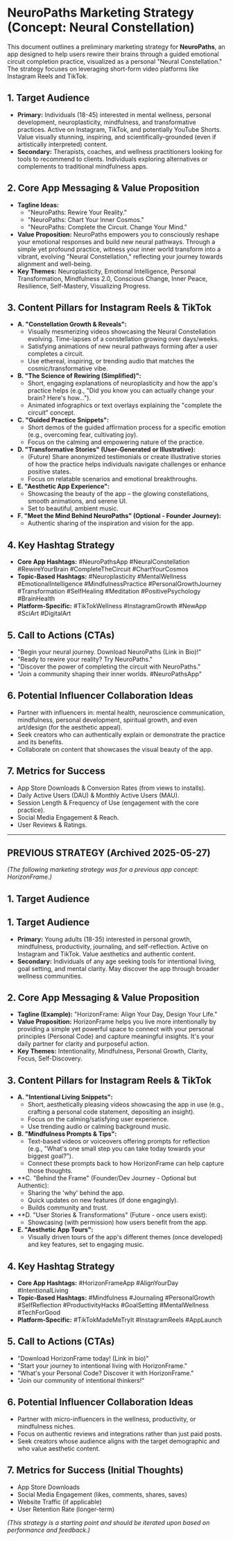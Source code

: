 # NeuroPaths Marketing Strategy (Concept: Neural Constellation)

This document outlines a preliminary marketing strategy for **NeuroPaths**, an app designed to help users rewire their brains through a guided emotional circuit completion practice, visualized as a personal "Neural Constellation." The strategy focuses on leveraging short-form video platforms like Instagram Reels and TikTok.

## 1. Target Audience

*   **Primary:** Individuals (18-45) interested in mental wellness, personal development, neuroplasticity, mindfulness, and transformative practices. Active on Instagram, TikTok, and potentially YouTube Shorts. Value visually stunning, inspiring, and scientifically-grounded (even if artistically interpreted) content.
*   **Secondary:** Therapists, coaches, and wellness practitioners looking for tools to recommend to clients. Individuals exploring alternatives or complements to traditional mindfulness apps.

## 2. Core App Messaging & Value Proposition

*   **Tagline Ideas:**
    *   "NeuroPaths: Rewire Your Reality."
    *   "NeuroPaths: Chart Your Inner Cosmos."
    *   "NeuroPaths: Complete the Circuit. Change Your Mind."
*   **Value Proposition:** NeuroPaths empowers you to consciously reshape your emotional responses and build new neural pathways. Through a simple yet profound practice, witness your inner world transform into a vibrant, evolving "Neural Constellation," reflecting your journey towards alignment and well-being.
*   **Key Themes:** Neuroplasticity, Emotional Intelligence, Personal Transformation, Mindfulness 2.0, Conscious Change, Inner Peace, Resilience, Self-Mastery, Visualizing Progress.

## 3. Content Pillars for Instagram Reels & TikTok

*   **A. "Constellation Growth & Reveals":**
    *   Visually mesmerizing videos showcasing the Neural Constellation evolving. Time-lapses of a constellation growing over days/weeks.
    *   Satisfying animations of new neural pathways forming after a user completes a circuit.
    *   Use ethereal, inspiring, or trending audio that matches the cosmic/transformative vibe.
*   **B. "The Science of Rewiring (Simplified)":**
    *   Short, engaging explanations of neuroplasticity and how the app's practice helps (e.g., "Did you know you can actually change your brain? Here's how...").
    *   Animated infographics or text overlays explaining the "complete the circuit" concept.
*   **C. "Guided Practice Snippets":**
    *   Short demos of the guided affirmation process for a specific emotion (e.g., overcoming fear, cultivating joy).
    *   Focus on the calming and empowering nature of the practice.
*   **D. "Transformative Stories" (User-Generated or Illustrative):**
    *   (Future) Share anonymized testimonials or create illustrative stories of how the practice helps individuals navigate challenges or enhance positive states.
    *   Focus on relatable scenarios and emotional breakthroughs.
*   **E. "Aesthetic App Experience":**
    *   Showcasing the beauty of the app – the glowing constellations, smooth animations, and serene UI.
    *   Set to beautiful, ambient music.
*   **F. "Meet the Mind Behind NeuroPaths" (Optional - Founder Journey):**
    *   Authentic sharing of the inspiration and vision for the app.

## 4. Key Hashtag Strategy

*   **Core App Hashtags:** #NeuroPathsApp #NeuralConstellation #RewireYourBrain #CompleteTheCircuit #ChartYourCosmos
*   **Topic-Based Hashtags:** #Neuroplasticity #MentalWellness #EmotionalIntelligence #MindfulnessPractice #PersonalGrowthJourney #Transformation #SelfHealing #Meditation #PositivePsychology #BrainHealth
*   **Platform-Specific:** #TikTokWellness #InstagramGrowth #NewApp #SciArt #DigitalArt

## 5. Call to Actions (CTAs)

*   "Begin your neural journey. Download NeuroPaths (Link in Bio)!"
*   "Ready to rewire your reality? Try NeuroPaths."
*   "Discover the power of completing the circuit with NeuroPaths."
*   "Join a community shaping their inner worlds. #NeuroPathsApp"

## 6. Potential Influencer Collaboration Ideas

*   Partner with influencers in: mental health, neuroscience communication, mindfulness, personal development, spiritual growth, and even art/design (for the aesthetic appeal).
*   Seek creators who can authentically explain or demonstrate the practice and its benefits.
*   Collaborate on content that showcases the visual beauty of the app.

## 7. Metrics for Success

*   App Store Downloads & Conversion Rates (from views to installs).
*   Daily Active Users (DAU) & Monthly Active Users (MAU).
*   Session Length & Frequency of Use (engagement with the core practice).
*   Social Media Engagement & Reach.
*   User Reviews & Ratings.

---
## PREVIOUS STRATEGY (Archived 2025-05-27)

*(The following marketing strategy was for a previous app concept: HorizonFrame.)*

## 1. Target Audience

## 1. Target Audience

*   **Primary:** Young adults (18-35) interested in personal growth, mindfulness, productivity, journaling, and self-reflection. Active on Instagram and TikTok. Value aesthetics and authentic content.
*   **Secondary:** Individuals of any age seeking tools for intentional living, goal setting, and mental clarity. May discover the app through broader wellness communities.

## 2. Core App Messaging & Value Proposition

*   **Tagline (Example):** "HorizonFrame: Align Your Day, Design Your Life."
*   **Value Proposition:** HorizonFrame helps you live more intentionally by providing a simple yet powerful space to connect with your personal principles (Personal Code) and capture meaningful insights. It's your daily partner for clarity and purposeful action.
*   **Key Themes:** Intentionality, Mindfulness, Personal Growth, Clarity, Focus, Self-Discovery.

## 3. Content Pillars for Instagram Reels & TikTok

*   **A. "Intentional Living Snippets":**
    *   Short, aesthetically pleasing videos showcasing the app in use (e.g., crafting a personal code statement, depositing an insight).
    *   Focus on the calming/satisfying user experience.
    *   Use trending audio or calming background music.
*   **B. "Mindfulness Prompts & Tips":**
    *   Text-based videos or voiceovers offering prompts for reflection (e.g., "What's one small step you can take today towards your biggest goal?").
    *   Connect these prompts back to how HorizonFrame can help capture those thoughts.
*   **C. "Behind the Frame" (Founder/Dev Journey - Optional but Authentic):
    *   Sharing the 'why' behind the app.
    *   Quick updates on new features (if done engagingly).
    *   Builds community and trust.
*   **D. "User Stories & Transformations" (Future - once users exist):
    *   Showcasing (with permission) how users benefit from the app.
*   **E. "Aesthetic App Tours":**
    *   Visually driven tours of the app's different themes (once developed) and key features, set to engaging music.

## 4. Key Hashtag Strategy

*   **Core App Hashtags:** #HorizonFrameApp #AlignYourDay #IntentionalLiving
*   **Topic-Based Hashtags:** #Mindfulness #Journaling #PersonalGrowth #SelfReflection #ProductivityHacks #GoalSetting #MentalWellness #TechForGood
*   **Platform-Specific:** #TikTokMadeMeTryIt #InstagramReels #AppLaunch

## 5. Call to Actions (CTAs)

*   "Download HorizonFrame today! (Link in bio)"
*   "Start your journey to intentional living with HorizonFrame."
*   "What's your Personal Code? Discover it with HorizonFrame."
*   "Join our community of intentional thinkers!"

## 6. Potential Influencer Collaboration Ideas

*   Partner with micro-influencers in the wellness, productivity, or mindfulness niches.
*   Focus on authentic reviews and integrations rather than just paid posts.
*   Seek creators whose audience aligns with the target demographic and who value aesthetic content.

## 7. Metrics for Success (Initial Thoughts)

*   App Store Downloads
*   Social Media Engagement (likes, comments, shares, saves)
*   Website Traffic (if applicable)
*   User Retention Rate (longer-term)

*(This strategy is a starting point and should be iterated upon based on performance and feedback.)*
